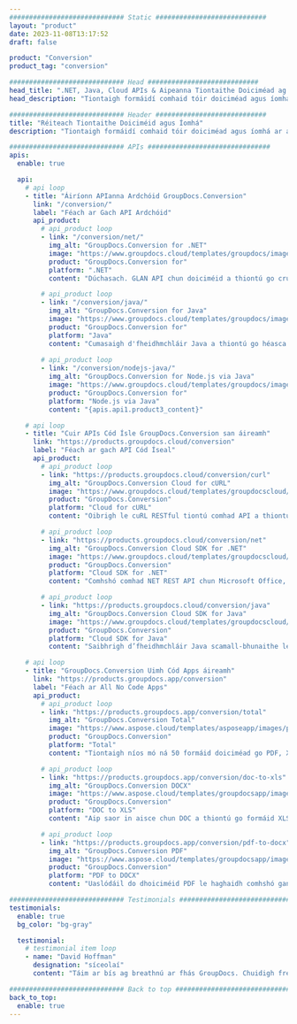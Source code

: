 ```yaml
---
############################# Static ############################
layout: "product"
date: 2023-11-08T13:17:52
draft: false

product: "Conversion"
product_tag: "conversion"

############################# Head ############################
head_title: ".NET, Java, Cloud APIs & Aipeanna Tiontaithe Doiciméad ag GroupDocs"
head_description: "Tiontaigh formáidí comhaid tóir doiciméad agus íomhá ar aon ardán le réitigh app agus api-bhunaithe."

############################# Header ############################
title: "Réiteach Tiontaithe Doiciméid agus Íomhá"
description: "Tiontaigh formáidí comhaid tóir doiciméad agus íomhá ar aon ardán le réitigh app agus api-bhunaithe."

############################# APIs ###############################
apis:
  enable: true

  api:
    # api loop
    - title: "Áiríonn APIanna Ardchóid GroupDocs.Conversion"
      link: "/conversion/"
      label: "Féach ar Gach API Ardchóid"
      api_product:
        # api_product loop
        - link: "/conversion/net/"
          img_alt: "GroupDocs.Conversion for .NET"
          image: "https://www.groupdocs.cloud/templates/groupdocs/images/product-logos/groupdocs-conversion-net.png"
          product: "GroupDocs.Conversion for"
          platform: ".NET"
          content: "Dúchasach. GLAN API chun doiciméid a thiontú go cruinn agus formáidí comhaid íomhá in aon chineál feidhmchlár .NET. Tacaíochtaí cur watermarks íomhá agus chomhshó."

        # api_product loop
        - link: "/conversion/java/"
          img_alt: "GroupDocs.Conversion for Java"
          image: "https://www.groupdocs.cloud/templates/groupdocs/images/product-logos/groupdocs-conversion-java.png"
          product: "GroupDocs.Conversion for"
          platform: "Java"
          content: "Cumasaigh d'fheidhmchláir Java a thiontú go héasca idir gach formáid doiciméad de chaighdeán tionscail lena n-áirítear Microsoft Office, PDF, HTML, íomhánna agus go leor eile."
          
        # api_product loop
        - link: "/conversion/nodejs-java/"
          img_alt: "GroupDocs.Conversion for Node.js via Java"
          image: "https://www.groupdocs.cloud/templates/groupdocs/images/product-logos/groupdocs-conversion-nodejs-java.png"
          product: "GroupDocs.Conversion for"
          platform: "Node.js via Java"
          content: "{apis.api1.product3_content}"

    # api loop
    - title: "Cuir APIs Cód Ísle GroupDocs.Conversion san áireamh"
      link: "https://products.groupdocs.cloud/conversion"
      label: "Féach ar gach API Cód Íseal"
      api_product:
        # api_product loop
        - link: "https://products.groupdocs.cloud/conversion/curl"
          img_alt: "GroupDocs.Conversion Cloud for cURL"
          image: "https://www.groupdocs.cloud/templates/groupdocscloud/images/sdk/272x272/groupdocs_conversion-for-curl.png"
          product: "GroupDocs.Conversion"
          platform: "Cloud for cURL"
          content: "Oibrigh le cuRL RESTful tiontú comhad API a thiontú go héasca Microsoft Office, PDF, Ríomhphost, Tionscadal, HTML agus formáidí comhaid coitianta eile i d'fheidhmchláir."

        # api_product loop
        - link: "https://products.groupdocs.cloud/conversion/net"
          img_alt: "GroupDocs.Conversion Cloud SDK for .NET"
          image: "https://www.groupdocs.cloud/templates/groupdocscloud/images/sdk/272x272/groupdocs_conversion-for-net.png"
          product: "GroupDocs.Conversion"
          platform: "Cloud SDK for .NET"
          content: "Comhshó comhad NET REST API chun Microsoft Office, PDF, Ríomhphost, Tionscadal, HTML agus formáidí comhaid coitianta eile a thiontú go héasca ar aon ardán ag baint úsáide as Cloud SDK."

        # api_product loop
        - link: "https://products.groupdocs.cloud/conversion/java"
          img_alt: "GroupDocs.Conversion Cloud SDK for Java"
          image: "https://www.groupdocs.cloud/templates/groupdocscloud/images/sdk/272x272/groupdocs_conversion-for-java.png"
          product: "GroupDocs.Conversion"
          platform: "Cloud SDK for Java"
          content: "Saibhrigh d’fheidhmchláir Java scamall-bhunaithe le hardghnéithe comhshó doiciméad ar aon ardán atá in ann glaoch ar REST APIs."

    # api loop
    - title: "GroupDocs.Conversion Uimh Cód Apps áireamh"
      link: "https://products.groupdocs.app/conversion"
      label: "Féach ar All No Code Apps"
      api_product:
        # api_product loop
        - link: "https://products.groupdocs.app/conversion/total"
          img_alt: "GroupDocs.Conversion Total"
          image: "https://www.aspose.cloud/templates/asposeapp/images/products/logo/aspose_conversion-app.png"
          product: "GroupDocs.Conversion"
          platform: "Total"
          content: "Tiontaigh níos mó ná 50 formáid doiciméad go PDF, XLSX, DOCX, XPS, HTML agus go leor eile."

        # api_product loop
        - link: "https://products.groupdocs.app/conversion/doc-to-xls"
          img_alt: "GroupDocs.Conversion DOCX"
          image: "https://www.aspose.cloud/templates/groupdocsapp/images/products/logo/groupdocs_words-app.png"
          product: "GroupDocs.Conversion"
          platform: "DOC to XLS"
          content: "Aip saor in aisce chun DOC a thiontú go formáid XLS ó aon bhrabhsálaí gréasáin."

        # api_product loop
        - link: "https://products.groupdocs.app/conversion/pdf-to-docx"
          img_alt: "GroupDocs.Conversion PDF"
          image: "https://www.aspose.cloud/templates/groupdocsapp/images/products/logo/groupdocs_pdf-app.png"
          product: "GroupDocs.Conversion"
          platform: "PDF to DOCX"
          content: "Uaslódáil do dhoiciméid PDF le haghaidh comhshó gan uaim go formáid Word (DOCX)."

############################# Testimonials ###############################
testimonials:
  enable: true
  bg_color: "bg-gray"

  testimonial:
    # testimonial item loop
    - name: "David Hoffman"
      designation: "síceolaí"
      content: "Táim ar bís ag breathnú ar fhás GroupDocs. Chuidigh freagrúlacht d’fhoireann iomlán go mór liom, nuair a labhraím le duine ag GroupDocs is féidir liom a ráthú go bhfuil duine ag éisteacht agus ag cur rudaí amach."

############################# Back to top ###############################
back_to_top:
  enable: true
---
```

